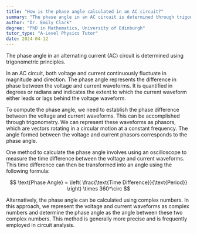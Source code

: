 ```yaml
---
title: "How is the phase angle calculated in an AC circuit?"
summary: "The phase angle in an AC circuit is determined through trigonometric calculations, which are essential for understanding the relationship between voltage and current in alternating current systems."
author: "Dr. Emily Clark"
degree: "PhD in Mathematics, University of Edinburgh"
tutor_type: "A-Level Physics Tutor"
date: 2024-04-12
---
```


The phase angle in an alternating current (AC) circuit is determined using trigonometric principles.

In an AC circuit, both voltage and current continuously fluctuate in magnitude and direction. The phase angle represents the difference in phase between the voltage and current waveforms. It is quantified in degrees or radians and indicates the extent to which the current waveform either leads or lags behind the voltage waveform.

To compute the phase angle, we need to establish the phase difference between the voltage and current waveforms. This can be accomplished through trigonometry. We can represent these waveforms as phasors, which are vectors rotating in a circular motion at a constant frequency. The angle formed between the voltage and current phasors corresponds to the phase angle.

One method to calculate the phase angle involves using an oscilloscope to measure the time difference between the voltage and current waveforms. This time difference can then be transformed into an angle using the following formula:

$$
\text{Phase Angle} = \left( \frac{\text{Time Difference}}{\text{Period}} \right) \times 360^\circ
$$

Alternatively, the phase angle can be calculated using complex numbers. In this approach, we represent the voltage and current waveforms as complex numbers and determine the phase angle as the angle between these two complex numbers. This method is generally more precise and is frequently employed in circuit analysis.
    